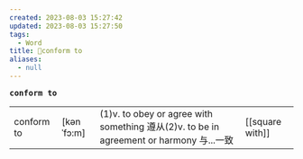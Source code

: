 ```yaml
---
created: 2023-08-03 15:27:42
updated: 2023-08-03 15:27:50
tags:
  - Word
title: 📖conform to
aliases:
  - null
---
```


<pre><strong>conform to</strong></pre>
|   |   |   |   |
|---|---|---|---|
|conform to|[kənˈfɔ:m]|(1)v. to obey or agree with something 遵从(2)v. to be in agreement or harmony 与...⼀致|[[square with]]|